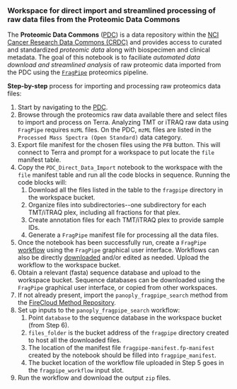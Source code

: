 ### Workspace for direct import and streamlined processing of raw data files from the Proteomic Data Commons

The **Proteomic Data Commons** ([PDC](https://proteomic.datacommons.cancer.gov/pdc/)) is a data repository within the [NCI Cancer Research Data Commons (CRDC)](https://datacommons.cancer.gov/) and provides access to curated and standardized *proteomic data* along with biospecimen and clinical metadata. The goal of this notebook is to faciliate *automated data download and streamlined analysis* of raw proteomic data imported from the PDC using the [`FragPipe`](https://fragpipe.nesvilab.org/) proteomics pipeline.

**Step-by-step** process for importing and processing raw proteomics data files:
1. Start by navigating to the [PDC](https://proteomic.datacommons.cancer.gov/pdc/). 
2. Browse through the proteomics raw data available there and select files to import and process on Terra. Analyzing TMT or iTRAQ raw data using `FragPipe` requires `mzML` files. On the PDC, `mzML` files are listed in the `Processed Mass Spectra (Open Standard)` data category.
3. Export file manifest for the chosen files using the `PFB` button. This will connect to Terra and prompt for a workspace to put locate the `file` manifest table.
4. Copy the `PDC_Direct_Data_Import` notebook to the workspace with the `file` manifest table and run all the code blocks in sequence. Running the code blocks will:
    1. Download all the files listed in the table to the `fragpipe` directory in the workspace bucket.
    2. Organize files into subdirectories--one subdirectory for each TMT/iTRAQ plex, including all fractions for that plex.
    3. Create annotation files for each TMT/iTRAQ plex to provide sample IDs.
    4. Generate a `FragPipe` manifest file for processing all the data files.
5. Once the notebook has been successfully run, create a `FragPipe` [workflow](https://fragpipe.nesvilab.org/docs/tutorial_fragpipe_workflows.html) using the `FragPipe` graphical user interface. Workflows can also be directly [downloaded](https://github.com/Nesvilab/FragPipe/tree/master/MSFragger-GUI/workflows) and/or edited as needed. Upload the workflow to the workspace bucket.
6. Obtain a relevant (fasta) sequence database and upload to the workspace bucket. Sequence databases can be downloaded using the `FragPipe` graphical user interface, or copied from other workspaces.
7. If not already present, import the `panoply_fragpipe_search` method from the [FireCloud Method Repository](https://portal.firecloud.org/?return=terra#methods).
8. Set up inputs to the `panoply_fragpipe_search` workflow:
    1. Point `database` to the sequence database in the workspace bucket (from Step 6).
    2. `files_folder` is the bucket address of the `fragpipe` directory created to host all the downloaded files.
    3. The location of the manifest file `fragpipe-manifest.fp-manifest` created by the notebook should be filled into `fragpipe_manifest`.
    4. The bucket location of the workflow file uploaded in Step 5 goes in the `fragpipe_workflow` input slot.
9. Run the workflow and download the output `zip` files.
